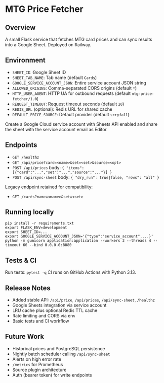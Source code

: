 # MTG Price Fetcher

## Overview

A small Flask service that fetches MTG card prices and can sync results into a Google Sheet. Deployed on Railway.

## Environment

- `SHEET_ID`: Google Sheet ID
- `SHEET_TAB_NAME`: Tab name (default `Cards`)
- `GOOGLE_SERVICE_ACCOUNT_JSON`: Entire service account JSON string
- `ALLOWED_ORIGINS`: Comma-separated CORS origins (default `*`)
- `HTTP_USER_AGENT`: HTTP UA for outbound requests (default `mtg-price-fetcher/1.0`)
- `REQUEST_TIMEOUT`: Request timeout seconds (default `20`)
- `REDIS_URL` (optional): Redis URL for shared cache
- `DEFAULT_PRICE_SOURCE`: Default provider (default `scryfall`)

Create a Google Cloud service account with Sheets API enabled and share the sheet with the service account email as Editor.

## Endpoints

- `GET /healthz`
- `GET /api/price?card=<name>&set=<set>&source=<opt>`
- `POST /api/prices` body: `{ "items": [{"card":"...","set":"...","source":"..."}] }`
- `POST /api/sync-sheet` body: `{ "dry_run": true|false, "rows": "all" }`

Legacy endpoint retained for compatibility:
- `GET /cards?name=<name>&set=<set>`

## Running locally

```
pip install -r requirements.txt
export FLASK_ENV=development
export SHEET_ID=...
export GOOGLE_SERVICE_ACCOUNT_JSON='{"type":"service_account",...}'
python -m gunicorn application:application --workers 2 --threads 4 --timeout 60 --bind 0.0.0.0:8080
```

## Tests & CI

Run tests: `pytest -q`
CI runs on GitHub Actions with Python 3.13.

## Release Notes

- Added stable API: `/api/price`, `/api/prices`, `/api/sync-sheet`, `/healthz`
- Google Sheets integration via service account
- LRU cache plus optional Redis TTL cache
- Rate limiting and CORS via env
- Basic tests and CI workflow

## Future Work

- Historical prices and PostgreSQL persistence
- Nightly batch scheduler calling `/api/sync-sheet`
- Alerts on high error rate
- `/metrics` for Prometheus
- Source plugin architecture
- Auth (bearer token) for write endpoints
